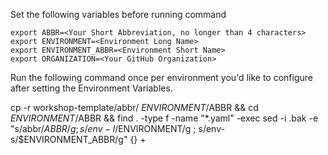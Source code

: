 Set the following variables before running command

``` shell
export ABBR=<Your Short Abbreviation, no longer than 4 characters>
export ENVIRONMENT=<Environment Long Name>
export ENVIRONMENT_ABBR=<Environment Short Name>
export ORGANIZATION=<Your GitHub Organization>
```

Run the following command once per environment you'd like to configure after setting the Environment Variables.

cp -r workshop-template/abbr/  $ENVIRONMENT/$ABBR && cd $ENVIRONMENT/$ABBR && find . -type f -name "*.yaml" -exec sed -i .bak -e "s/abbr/$ABBR/g ; s/env-l/$ENVIRONMENT/g ; s/env-s/$ENVIRONMENT_ABBR/g" {} +